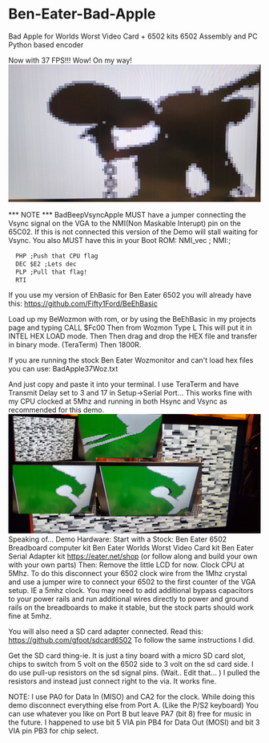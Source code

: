 # Ben-Eater-Bad-Apple
Bad Apple for Worlds Worst Video Card + 6502 kits
6502 Assembly and PC Python based encoder

Now with 37 FPS!!! Wow! On my way!
![Bad Apple Demo](https://raw.githubusercontent.com/Fifty1Ford/Ben-Eater-Bad-Apple/main/BadCider.png)


*** NOTE ***
BadBeepVsyncApple MUST have a jumper connecting the Vsync signal on the VGA to the NMI(Non Maskable Interupt) pin on the 65C02. If this is not connected this version of the Demo will stall waiting for Vsync.
You also MUST have this in your Boot ROM:
NMI_vec
; NMI:;
      
      PHP ;Push that CPU flag
      DEC $E2 ;Lets dec 
      PLP ;Pull that flag!
      RTI

If you use my version of EhBasic for Ben Eater 6502 you will already have this:
https://github.com/Fifty1Ford/BeEhBasic


Load up my BeWozmon with rom, or by using the BeEhBasic in my projects page and typing CALL $Fc00
Then from Wozmon Type L 
This will put it in INTEL HEX LOAD mode. Then 
Then drag and drop the HEX file and transfer in binary mode. (TeraTerm)
Then 1800R.

If you are running the stock Ben Eater Wozmonitor and can't load hex files you can use:
BadApple37Woz.txt

And just copy and paste it into your terminal. 
I use TeraTerm and have Transmit Delay set to 3 and 17 in Setup→Serial Port…
This works fine with my CPU clocked at 5Mhz and running in both Hsync and Vsync as recommended for this demo.
![Bad Apple Demo](https://raw.githubusercontent.com/Fifty1Ford/Ben-Eater-Bad-Apple/main/BadAppleDecoder.jpg)
Speaking of…
Demo Hardware:
Start with a Stock: 
Ben Eater 6502 Breadboard computer kit
Ben Eater Worlds Worst Video Card kit
Ben Eater Serial Adapter kit
https://eater.net/shop
(or follow along and build your own with your own parts)
Then:
Remove the little LCD for now.
Clock CPU at 5Mhz. To do this disconnect your 6502 clock wire from the 1Mhz crystal and use a jumper wire to connect your 6502 to the first counter of the VGA setup. IE a 5mhz clock. You may need to add additional bypass capacitors to your power rails and run additional wires directly to power and ground rails on the breadboards to make it stable, but the stock parts should work fine at 5mhz.

You will also need a SD card adapter connected.
Read this: https://github.com/gfoot/sdcard6502
To follow the same instructions I did.

Get the SD card thing-ie. It is just a tiny board with a micro SD card slot, chips to switch from 5 volt on the 6502 side to 3 volt on the sd card side.
I do use pull-up resistors on the sd signal pins. (Wait..  Edit that... )
I pulled the resistors and instead just connect right to the via. It works fine.


NOTE:
I use PA0 for Data In (MISO) and CA2 for the clock.
While doing this demo disconnect everything else from Port A. (Like the P/S2 keyboard)
You can use whatever you like on Port B but leave PA7 (bit 8) free for music in the future.
I happened to use bit 5  VIA pin PB4 for Data Out (MOSI) and bit 3 VIA pin PB3 for chip select.


